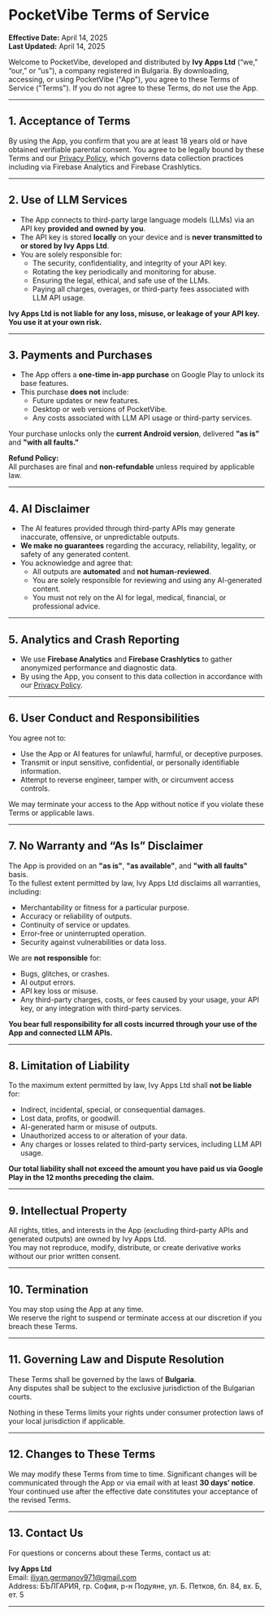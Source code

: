 # PocketVibe Terms of Service

**Effective Date:** April 14, 2025  
**Last Updated:** April 14, 2025  

Welcome to PocketVibe, developed and distributed by **Ivy Apps Ltd** (“we,” “our,” or “us”), a company registered in Bulgaria. By downloading, accessing, or using PocketVibe ("App"), you agree to these Terms of Service ("Terms"). If you do not agree to these Terms, do not use the App.

---

## 1. Acceptance of Terms

By using the App, you confirm that you are at least 18 years old or have obtained verifiable parental consent. You agree to be legally bound by these Terms and our [Privacy Policy](https://github.com/Ivy-Apps/legal/pocketvibe-privacy), which governs data collection practices including via Firebase Analytics and Firebase Crashlytics.

---

## 2. Use of LLM Services

- The App connects to third-party large language models (LLMs) via an API key **provided and owned by you**.  
- The API key is stored **locally** on your device and is **never transmitted to or stored by Ivy Apps Ltd**.  
- You are solely responsible for:
  - The security, confidentiality, and integrity of your API key.
  - Rotating the key periodically and monitoring for abuse.
  - Ensuring the legal, ethical, and safe use of the LLMs.
  - Paying all charges, overages, or third-party fees associated with LLM API usage.

**Ivy Apps Ltd is not liable for any loss, misuse, or leakage of your API key. You use it at your own risk.**

---

## 3. Payments and Purchases

- The App offers a **one-time in-app purchase** on Google Play to unlock its base features.  
- This purchase **does not** include:
  - Future updates or new features.
  - Desktop or web versions of PocketVibe.
  - Any costs associated with LLM API usage or third-party services.

Your purchase unlocks only the **current Android version**, delivered **"as is"** and **"with all faults."**

**Refund Policy:**  
All purchases are final and **non-refundable** unless required by applicable law.

---

## 4. AI Disclaimer

- The AI features provided through third-party APIs may generate inaccurate, offensive, or unpredictable outputs.  
- **We make no guarantees** regarding the accuracy, reliability, legality, or safety of any generated content.  
- You acknowledge and agree that:
  - All outputs are **automated** and **not human-reviewed**.
  - You are solely responsible for reviewing and using any AI-generated content.
  - You must not rely on the AI for legal, medical, financial, or professional advice.

---

## 5. Analytics and Crash Reporting

- We use **Firebase Analytics** and **Firebase Crashlytics** to gather anonymized performance and diagnostic data.  
- By using the App, you consent to this data collection in accordance with our [Privacy Policy](https://github.com/Ivy-Apps/legal/pocketvibe-privacy).

---

## 6. User Conduct and Responsibilities

You agree not to:
- Use the App or AI features for unlawful, harmful, or deceptive purposes.
- Transmit or input sensitive, confidential, or personally identifiable information.
- Attempt to reverse engineer, tamper with, or circumvent access controls.

We may terminate your access to the App without notice if you violate these Terms or applicable laws.

---

## 7. No Warranty and “As Is” Disclaimer

The App is provided on an **"as is"**, **"as available"**, and **"with all faults"** basis.  
To the fullest extent permitted by law, Ivy Apps Ltd disclaims all warranties, including:
- Merchantability or fitness for a particular purpose.
- Accuracy or reliability of outputs.
- Continuity of service or updates.
- Error-free or uninterrupted operation.
- Security against vulnerabilities or data loss.

We are **not responsible** for:
- Bugs, glitches, or crashes.
- AI output errors.
- API key loss or misuse.
- Any third-party charges, costs, or fees caused by your usage, your API key, or any integration with third-party services.

**You bear full responsibility for all costs incurred through your use of the App and connected LLM APIs.**

---

## 8. Limitation of Liability

To the maximum extent permitted by law, Ivy Apps Ltd shall **not be liable** for:
- Indirect, incidental, special, or consequential damages.
- Lost data, profits, or goodwill.
- AI-generated harm or misuse of outputs.
- Unauthorized access to or alteration of your data.
- Any charges or losses related to third-party services, including LLM API usage.

**Our total liability shall not exceed the amount you have paid us via Google Play in the 12 months preceding the claim.**

---

## 9. Intellectual Property

All rights, titles, and interests in the App (excluding third-party APIs and generated outputs) are owned by Ivy Apps Ltd.  
You may not reproduce, modify, distribute, or create derivative works without our prior written consent.

---

## 10. Termination

You may stop using the App at any time.  
We reserve the right to suspend or terminate access at our discretion if you breach these Terms.

---

## 11. Governing Law and Dispute Resolution

These Terms shall be governed by the laws of **Bulgaria**.  
Any disputes shall be subject to the exclusive jurisdiction of the Bulgarian courts.

Nothing in these Terms limits your rights under consumer protection laws of your local jurisdiction if applicable.

---

## 12. Changes to These Terms

We may modify these Terms from time to time. Significant changes will be communicated through the App or via email with at least **30 days’ notice**.  
Your continued use after the effective date constitutes your acceptance of the revised Terms.

---

## 13. Contact Us

For questions or concerns about these Terms, contact us at:

**Ivy Apps Ltd**  
Email: iliyan.germanov971@gmail.com  
Address: БЪЛГАРИЯ, гр. София, р-н Подуяне, ул. Б. Петков, бл. 84, вх. Б, ет. 5  

---
